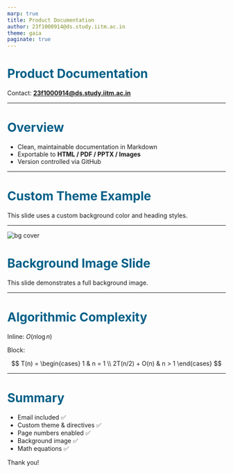 ```yaml
---
marp: true
title: Product Documentation
author: 23f1000914@ds.study.iitm.ac.in
theme: gaia
paginate: true
---
```


<!-- _class: lead -->

# Product Documentation

Contact: **23f1000914@ds.study.iitm.ac.in**

---

# Overview

- Clean, maintainable documentation in Markdown  
- Exportable to **HTML / PDF / PPTX / Images**  
- Version controlled via GitHub

---

<!-- Custom theme via CSS -->
<style>
section {
  background-color: #fdf6e3;
  color: #333;
}
h1, h2 {
  color: #005f87;
}
footer {
  font-size: 0.6em;
  color: #666;
}
</style>

# Custom Theme Example

This slide uses a custom background color and heading styles.

---

<!-- Background image example -->
![bg cover](https://upload.wikimedia.org/wikipedia/commons/thumb/a/a9/Example.jpg/800px-Example.jpg)

# Background Image Slide

This slide demonstrates a full background image.

---

# Algorithmic Complexity

Inline: $O(n \log n)$

Block:

$$
T(n) = \begin{cases}
1 & n = 1 \\
2T(n/2) + O(n) & n > 1
\end{cases}
$$

---

# Summary

- Email included ✅  
- Custom theme & directives ✅  
- Page numbers enabled ✅  
- Background image ✅  
- Math equations ✅  

Thank you!
